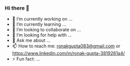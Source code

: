 ### Hi there 👋

<!--
### for Heading 
**Ronak083/Ronak083** is a ✨ _special_ ✨ repository because its `README.md` (this file) appears on your GitHub profile.
-->

- 🔭 I’m currently working on ...
- 🌱 I’m currently learning ...
- 👯 I’m looking to collaborate on ...
- 🤔 I’m looking for help with ...
- 💬 Ask me about ...
- 📫 How to reach me: ronakgupta083@gmail.com or https://www.linkedin.com/in/ronak-gupta-3819261a4/
- ⚡ Fun fact: ...

